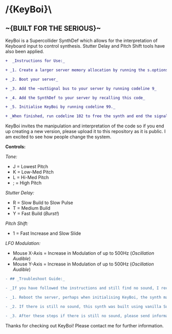 # /{KeyBoi}\

## ~{BUILT FOR THE SERIOUS}~

KeyBoi is a Supercollider SynthDef which allows for the interpretation of Keyboard input to control synthesis. Stutter Delay and  Pitch Shift tools have also been applied.

```diff
+  _Instructions for Use:_

+ _1. Create a larger server memory allocation by running the s.options code line (4)._

+ _2. Boot your server_

+ _3. Add the ~outSignal bus to your server by running codeline 9_

+ _4. Add the SynthDef to your server by recalling this code_

+ _5. Initialise KeyBoi by running codeline 99._

+ _When finished, run codeline 102 to free the synth and end the signal processing._

```
 KeyBoi invites the manipulation and interpretation of the code so if you end up creating a new version, please upload it to this repository as it is public. I am excited to see how people change the system.
 
 **Controls:**
 
 _Tone:_ 
 
 - J = Lowest Pitch
 - K = Low-Med Pitch
 - L = Hi-Med Pitch
 - ; = High Pitch
 
 _Stutter Delay:_
 
 - R = Slow Build to Slow Pulse
 - T = Medium Build
 - Y = Fast Build (_Burst!_)
 
_Pitch Shift:_
 
 - 1 = Fast Increase and Slow Slide
 
 _LFO Modulation:_
 
 - Mouse X-Axis = Increase in Modulation of up to 500Hz (_Oscillation Audible_)
 - Mouse Y-Axis = Increase in Modulation of up to 500Hz (_Oscillation Audible_)

```diff
- ## _Troubleshoot Guide:_

- _If you have followed the instructions and still find no sound, I recommend following these steps:_

- _1. Reboot the server, perhaps when initialising KeyBoi, the synth may have been creating sound already. This has occurred previously and produces a notable click. When initialising KeyBoi again, ensure not to press the synth controls.

- _2. If there is still no sound, this synth was built using vanilla SuperCollider 3.10.2 . Perhaps trying to run this code through the same version may provide more luck.

- _3. After these steps if there is still no sound, please send information about your setup and I will try to tackle these problems. (Perhaps this may be due to increasing the server memory allocation.)

```

Thanks for checking out KeyBoi! Please contact me for further information.

